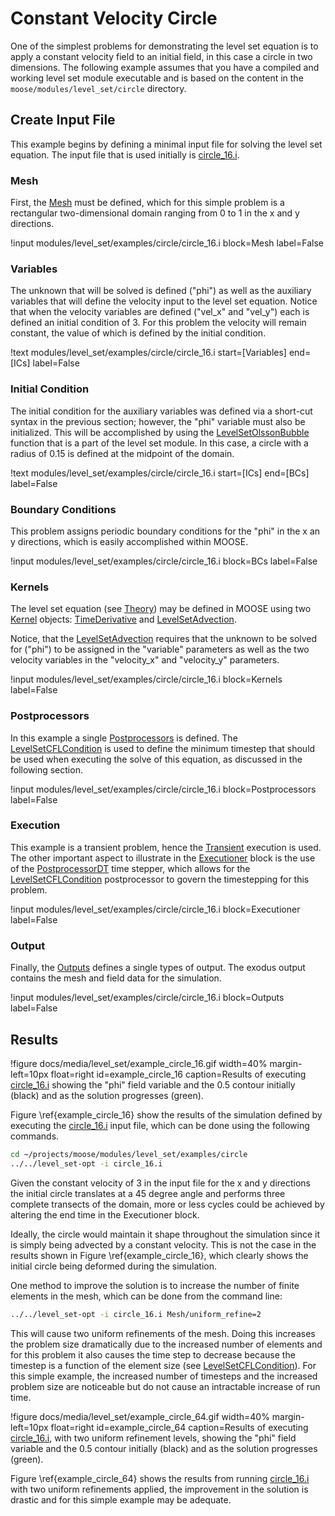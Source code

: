 [circle_16.i]: https://github.com/idaholab/moose/blob/devel/modules/level_set/examples/circle/circle_16.i

# Constant Velocity Circle
One of the simplest problems for demonstrating the level set equation is to apply a constant velocity field to an
initial field, in this case a circle in two dimensions. The following example assumes that you have a compiled and
working level set module executable and is based on the content in the `moose/modules/level_set/circle` directory.

## Create Input File
This example begins by defining a minimal input file for solving the level set equation. The input file that is used
initially is [circle_16.i].

### Mesh
First, the [Mesh](/Mesh/index.md) must be defined, which for this simple problem is a rectangular two-dimensional domain
ranging from 0 to 1 in the x and y directions.

!input modules/level_set/examples/circle/circle_16.i block=Mesh label=False

### Variables
The unknown that will be solved is defined ("phi") as well as the auxiliary variables that will define the
velocity input to the level set equation. Notice that when the velocity variables are defined ("vel_x" and "vel_y")
each is defined an initial condition of 3. For this problem the velocity will remain constant, the value of which
is defined by the initial condition.

!text modules/level_set/examples/circle/circle_16.i start=[Variables] end=[ICs] label=False

### Initial Condition
The initial condition for the auxiliary variables was defined via a short-cut syntax in the previous section; however,
the "phi" variable must also be initialized. This will be accomplished by using the [LevelSetOlssonBubble](level_set/LevelSetOlssonBubble.md) function that is a part of the level set module. In this case,
a circle with a radius of 0.15 is defined at the midpoint of the domain.

!text modules/level_set/examples/circle/circle_16.i start=[ICs] end=[BCs] label=False

### Boundary Conditions
This problem assigns periodic boundary conditions for the "phi" in the x an y directions, which is easily
accomplished within MOOSE.

!input modules/level_set/examples/circle/circle_16.i block=BCs label=False

### Kernels
The level set equation (see [Theory](level_set/theory.md)) may be defined in MOOSE using two [Kernel](systems/Kernels/index.md)
objects: [TimeDerivative](framework/TimeDerivative.md) and [LevelSetAdvection](level_set/LevelSetAdvection.md).

Notice, that the [LevelSetAdvection](level_set/LevelSetAdvection.md) requires that the unknown to be solved for ("phi")
to be assigned in the "variable" parameters as well as the two velocity variables in the "velocity_x" and "velocity_y"
parameters.

!input modules/level_set/examples/circle/circle_16.i block=Kernels label=False

### Postprocessors
In this example a single [Postprocessors](/Postprocessors/index.md) is defined. The  [LevelSetCFLCondition](level_set/LevelSetCFLCondition.md) is used to define the minimum
timestep that should be used when executing the solve of this equation, as discussed in the following section.

!input modules/level_set/examples/circle/circle_16.i block=Postprocessors label=False

### Execution
This example is a transient problem, hence the [Transient](framework/Transient.md) execution is used. The other
important aspect to illustrate in the [Executioner](/Executioner/index.md) block is the use of the
[PostprocessorDT](framework/PostprocessorDT.md) time stepper, which allows for the
[LevelSetCFLCondition](level_set/LevelSetCFLCondition.md) postprocessor to govern the timestepping for this problem.

!input modules/level_set/examples/circle/circle_16.i block=Executioner label=False

### Output
Finally, the [Outputs](/Outputs/index.md) defines a single types of output. The exodus output contains the
mesh and field data for the simulation.

!input modules/level_set/examples/circle/circle_16.i block=Outputs label=False

## Results

!figure docs/media/level_set/example_circle_16.gif width=40% margin-left=10px float=right id=example_circle_16 caption=Results of executing [circle_16.i] showing the "phi" field variable and the  0.5 contour initially (black) and as the solution progresses (green).

Figure \ref{example_circle_16} show the results of the simulation defined by executing the [circle_16.i] input file,
which can be done using the following commands.

```bash
cd ~/projects/moose/modules/level_set/examples/circle
../../level_set-opt -i circle_16.i
```

Given the constant velocity of 3 in the input file for the x and y directions the
initial circle translates at a 45 degree angle and performs three complete transects of the domain, more or less
cycles could be achieved by altering the end time in the Executioner block.

Ideally, the circle would maintain it shape throughout the simulation since it is simply being advected by a constant
velocity. This is not the case in the results shown in Figure \ref{example_circle_16}, which clearly shows the
initial circle being deformed during the simulation.

One method to improve the solution is to increase the number of finite elements in the mesh, which can be done
from the command line:

```bash
../../level_set-opt -i circle_16.i Mesh/uniform_refine=2
```

This will cause two uniform refinements of the mesh. Doing this increases the problem size dramatically due to the
increased number of elements and for this problem it also causes the time step to decrease because the timestep is
a function of the element size (see [LevelSetCFLCondition](level_set/LevelSetCFLCondition.md)). For this simple
example, the increased number of timesteps and the increased problem size are noticeable but do not cause an
intractable increase of run time.

!figure docs/media/level_set/example_circle_64.gif width=40% margin-left=10px float=right id=example_circle_64 caption=Results of executing [circle_16.i], with two uniform refinement levels, showing the "phi" field variable and the  0.5 contour initially (black) and as the solution progresses (green).

Figure \ref{example_circle_64} shows the results from running [circle_16.i] with two uniform refinements applied, the
improvement in the solution is drastic and for this simple example may be adequate.
